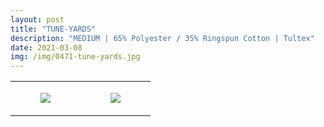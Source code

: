 ```yaml
---
layout: post
title: "TUNE-YARDS"
description: "MEDIUM | 65% Polyester / 35% Ringspun Cotton | Tultex"
date: 2021-03-08
img: /img/0471-tune-yards.jpg
---
```




<table style="width:100%;"><tr><td style="vertical-align:top;">
      <figure class="tmblr-full" data-orig-height="2048" data-orig-width="1365" data-orig-src="https://concertshirts.netlify.app/shirts/0471/0471-01.jpg"><img src="https://64.media.tumblr.com/ea671f37489af8053da14535f596a505/b2c511764bdbf0cb-56/s540x810/d5fa0bcf4b1d6e48fb4312fe75c8d5ac64e20c14.jpg" data-orig-height="2048" data-orig-width="1365" data-orig-src="https://concertshirts.netlify.app/shirts/0471/0471-01.jpg"/></figure></td>
    <td style="vertical-align:top;">
      <figure class="tmblr-full" data-orig-height="2048" data-orig-width="1365" data-orig-src="https://concertshirts.netlify.app/shirts/0471/0471-02.jpg"><img src="https://64.media.tumblr.com/4a74c6c8a4c93f6abf95276c6ebc2c45/b2c511764bdbf0cb-f9/s540x810/72d064431fcfab71f484abc45ece61b1c0d0ad9d.jpg" data-orig-height="2048" data-orig-width="1365" data-orig-src="https://concertshirts.netlify.app/shirts/0471/0471-02.jpg"/></figure></td>
  </tr></table>
